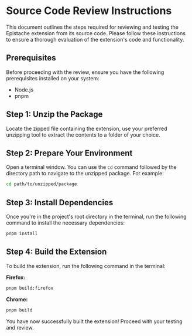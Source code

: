 # Source Code Review Instructions

This document outlines the steps required for reviewing and testing the Epistache extension from its source code. Please follow these instructions to ensure a thorough evaluation of the extension's code and functionality.

## Prerequisites

Before proceeding with the review, ensure you have the following prerequisites installed on your system:

- Node.js
- pnpm

## Step 1: Unzip the Package

Locate the zipped file containing the extension, use your preferred unzipping tool to extract the contents to a folder of your choice.

## Step 2: Prepare Your Environment

Open a terminal window. You can use the `cd` command followed by the directory path to navigate to the unzipped package. For example:

```bash
cd path/to/unzipped/package
```

## Step 3: Install Dependencies

Once you're in the project's root directory in the terminal, run the following command to install the necessary dependencies:
```bash
pnpm install
```

## Step 4: Build the Extension

To build the extension, run the following command in the terminal:

**Firefox:**
```bash
pnpm build:firefox
```

**Chrome:**
```bash
pnpm build
```

You have now successfully built the extension! Proceed with your testing and review.
